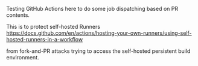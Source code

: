 Testing GitHub Actions here to do some job dispatching based on PR contents.

This is to protect self-hosted Runners
    https://docs.github.com/en/actions/hosting-your-own-runners/using-self-hosted-runners-in-a-workflow

from fork-and-PR attacks trying to access the self-hosted persistent build environment.
